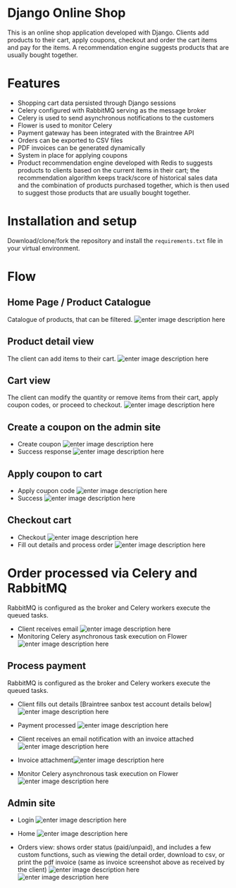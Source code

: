 
<!-- markdownlint-disable -->
# Django Online Shop

This is an online shop application developed with Django. Clients add products to their cart, apply coupons, checkout and order the cart items and pay for the items. A recommendation engine suggests products that are usually bought together.

# Features
- Shopping cart data persisted through Django sessions
- Celery configured with RabbitMQ serving as the message broker
- Celery is used to send asynchronous notifications to the customers
- Flower is used to monitor Celery
- Payment gateway has been integrated with the Braintree API
- Orders can be exported to CSV files
- PDF invoices can be generated dynamically
- System in place for applying coupons
- Product recommendation engine developed with Redis to suggests products to clients based on the current items in their cart; the recommendation algorithm keeps track/score of historical sales data and the combination of products purchased together, which is then used to suggest those products that are usually bought together.

# Installation and setup

Download/clone/fork the repository and install the `requirements.txt` file in your virtual environment.

# Flow
## Home Page / Product Catalogue
Catalogue of products, that can be filtered.
![enter image description here](https://github.com/bartventer/django-online-shop/blob/master/myshop/github_images/1.%20127.0.0.1_8000_home.png?raw=true)

## Product detail view
The client can add items to their cart.
![enter image description here](https://github.com/bartventer/django-online-shop/blob/master/myshop/github_images/2.%20127.0.0.1_8000_3_colombian-heavy-roast_add_to_cart.png?raw=true)


## Cart view
The client can modify the quantity or remove items from their cart, apply coupon codes, or proceed to checkout.
![enter image description here](https://github.com/bartventer/django-online-shop/blob/master/myshop/github_images/3.%20127.0.0.1_8000_cart_%20.png?raw=true)


## Create a coupon on the admin site
- Create coupon
![enter image description here](https://github.com/bartventer/django-online-shop/blob/master/myshop/github_images/4.%20127.0.0.1_8000_admin_coupons_coupon_1_change_.png?raw=true)
- Success response
![enter image description here](https://github.com/bartventer/django-online-shop/blob/master/myshop/github_images/5.%20127.0.0.1_8000_admin_coupons_coupon_%20success.png?raw=true)

## Apply coupon to cart
- Apply coupon code
![enter image description here](https://github.com/bartventer/django-online-shop/blob/master/myshop/github_images/6.%20127.0.0.1_8000_cart_%20apply%20coupon.png?raw=true)
- Success
![enter image description here](https://github.com/bartventer/django-online-shop/blob/master/myshop/github_images/7.%20127.0.0.1_8000_cart_%20coupon_applied%20.png?raw=true)

## Checkout cart
- Checkout
![enter image description here](https://github.com/bartventer/django-online-shop/blob/master/myshop/github_images/8.%20127.0.0.1_8000_orders_create_%20checkout.png?raw=true)
- Fill out details and process order
![enter image description here](https://github.com/bartventer/django-online-shop/blob/master/myshop/github_images/9.%20127.0.0.1_8000_orders_create_%20add_details.png?raw=true)

# Order processed via Celery and RabbitMQ
RabbitMQ is configured as the broker and Celery workers execute the queued tasks.
- Client receives email
![enter image description here](https://github.com/bartventer/django-online-shop/blob/master/myshop/github_images/10.%20Order%20received%20email.png?raw=true)
- Monitoring Celery asynchronous task execution on Flower
![enter image description here](https://github.com/bartventer/django-online-shop/blob/master/myshop/github_images/11.%20Order%20received%20celery%20task%20processed%20flower.png?raw=true)


## Process payment
RabbitMQ is configured as the broker and Celery workers execute the queued tasks.

- Client fills out details [Braintree sanbox test account details below]
![enter image description here](https://github.com/bartventer/django-online-shop/blob/master/myshop/github_images/12.%20127.0.0.1_8000_payment_process_.png?raw=true)

- Payment processed
![enter image description here](https://github.com/bartventer/django-online-shop/blob/master/myshop/github_images/13.%20127.0.0.1_8000_payment_done_%20(1).png?raw=true)

- Client receives an email notification with an invoice attached
![enter image description here](https://github.com/bartventer/django-online-shop/blob/master/myshop/github_images/14.%20127.0.0.1_8000_payment_done_%20email%20received.png?raw=true)
- Invoice attachment![enter image description here](https://github.com/bartventer/django-online-shop/blob/master/myshop/github_images/15.%20payment%20done_%20invoice%20email%20attachment_1.png?raw=true)

- Monitor Celery asynchronous task execution on Flower
![enter image description here](https://github.com/bartventer/django-online-shop/blob/master/myshop/github_images/15.1%20localhost_5555_tasks.png?raw=true)

## Admin site
- Login
![enter image description here](https://github.com/bartventer/django-online-shop/blob/master/myshop/github_images/16.%20127.0.0.1_8000_admin_login__next%3D_admin_.png?raw=true)

- Home
![enter image description here](https://github.com/bartventer/django-online-shop/blob/master/myshop/github_images/17.%20127.0.0.1_8000_admin_.png?raw=true)

- Orders view: shows order status (paid/unpaid), and includes a few custom functions, such as viewing the detail order, download to csv, or print the pdf invoice (same as invoice screenshot above as received by the client)
![enter image description here](https://github.com/bartventer/django-online-shop/blob/master/myshop/github_images/18.%20admin_site_orders.png?raw=true)
![enter image description here](https://github.com/bartventer/django-online-shop/blob/master/myshop/github_images/19.%20admin_export_to_csv.png?raw=true)
